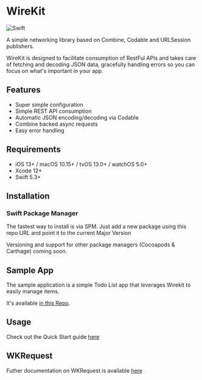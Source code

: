# WireKit

![Swift](https://github.com/afterxleep/WireKit/workflows/Swift/badge.svg?branch=main)

A simple networking library based on Combine, Codable and URLSession publishers.

WireKit is designed to facilitate consumption of RestFul APIs and takes care of fetching and decoding JSON data, gracefully handling errors so you can focus on what's important in your app.



## Features
- Super simple configuration
- Simple REST API consumption
- Automatic JSON encoding/decoding via Codable
- Combine backed async requests
- Easy error handling

## Requirements
- iOS 13+ / macOS 10.15+ / tvOS 13.0+ / watchOS 5.0+
- Xcode 12+
- Swift 5.3+

## Installation

### Swift Package Manager  

The fastest way to install is via SPM.  Just add a new package using this repo URL and point it to the current Major Version

Versioning and support for other package managers (Cocoapods & Carthage) coming soon.

## Sample App
The sample application is a simple Todo List app that leverages Wirekit to easily manage items.

It's available [in this Repo](https://github.com/afterxleep/WireKitSample).

## Usage

Check out the Quick Start guide [here](docs/quickStart.md)

## WKRequest

Futher documentation on WKRequest is available [here](docs/wkrequest.md)
